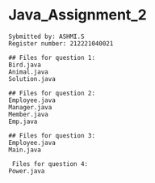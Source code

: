 # Java_Assignment_2

```
Sybmitted by: ASHMI.S
Register number: 212221040021

```

```
## Files for question 1:
Bird.java
Animal.java
Solution.java
```

```
## Files for question 2:
Employee.java
Manager.java
Member.java
Emp.java
```
```
## Files for question 3:
Employee.java
Main.java
```

```
 Files for question 4:
Power.java

```

